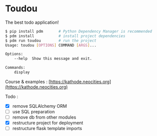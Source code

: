 # Toudou

The best todo application!

```bash
$ pip install pdm       # Python Dependency Manager is recommended
$ pdm install           # install project dependencies
$ pdm run toudou        # run the project
Usage: toudou [OPTIONS] COMMAND [ARGS]...

Options:
    --help  Show this message and exit.

Commands:
    display
```

Course & examples : [https://kathode.neocities.org](https://kathode.neocities.org)

Todo :
- [x] remove SQLAlchemy ORM
- [ ] use SQL preparation
- [ ] remove db from other modules
- [x] restructure project for deployment
- [ ] restructure flask template imports
